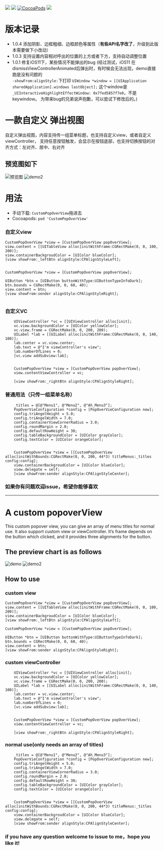 ![](https://img.shields.io/badge/platform-iOS-red.svg)&nbsp;![](https://img.shields.io/badge/language-Objective--C-orange.svg)&nbsp;[![CocoaPods](http://img.shields.io/cocoapods/v/CustomPopOverView.svg?style=flat)](http://cocoapods.org/pods/CustomPopOverView)&nbsp;![](https://img.shields.io/badge/license-MIT%20License-brightgreen.svg)


# 版本记录
- 1.0.4 添加阴影、边框粗细、边框颜色等属性（**有些API名字改了**，升级到此版本需要做下小改动）
- 1.0.3 支持设置内容相对呼出的位置的上方或者下方，支持自动调整位置
- 1.0.1 修复iOS11下，某些情况不能弹出的bug (经过测试，iOS11 在dismissViewControllerAnimated后弹出时，有时候会无法出现，demo直接跑是没有问题的   
`-showFrom:alignStyle:`下打印
`UIWindow *window = [[UIApplication sharedApplication].windows lastObject];`
这个window是`_UIInteractiveHighlightEffectWindow: 0x7fed5857f7e0`，不是keywindow。
为带来bug的兄弟说声抱歉，可以尝试下修改后的。)


# 一款自定义 弹出视图
自定义弹出视图，内容支持传一组菜单标题，也支持自定义view，或者自定义viewController， 支持任意按钮触发，会显示在按钮底部，也支持切换按钮的对齐方式：左对齐、居中、右对齐

## 预览图如下
![预览图](http://ww3.sinaimg.cn/mw690/72aba7efgw1f3ch00wwwxg20al0j3gqp.gif)
![demo2](http://ww2.sinaimg.cn/mw690/72aba7efgw1f3dcknlfphg20am0j3dm6.gif)

# 用法
- 手动下载: `CustomPopOverView`拖进去
- Cocoapods: `pod 'CustomPopOverView'`



### 自定义view
```
CustomPopOverView *view = [CustomPopOverView popOverView];
view.content = [[UITableView alloc]initWithFrame:CGRectMake(0, 0, 100, 200)];
view.containerBackgroudColor = [UIColor blueColor];
[view showFrom:_leftBtn alignStyle:CPAlignStyleLeft];

```

<pre><code>
CustomPopOverView *view = [CustomPopOverView popOverView];
    
UIButton *btn = [UIButton buttonWithType:UIButtonTypeInfoDark];
btn.bounds = CGRectMake(0, 0, 60, 40);
view.content = btn;    
[view showFrom:sender alignStyle:CPAlignStyleRight];

</code></pre>


### 自定义VC
```
	UIViewController *vc = [[UIViewController alloc]init];
    vc.view.backgroundColor = [UIColor yellowColor];
    vc.view.frame = CGRectMake(0, 0, 200, 200);
    UILabel *lab = [[UILabel alloc]initWithFrame:CGRectMake(0, 0, 140, 100)];
    lab.center = vc.view.center;
    lab.text = @"I'm viewController's view";
    lab.numberOfLines = 0;
    [vc.view addSubview:lab];
    

    CustomPopOverView *view = [CustomPopOverView popOverView];
    view.contentViewController = vc;
    
    [view showFrom:_rightBtn alignStyle:CPAlignStyleRight];
```


### 普通用法（只传一组菜单名称）
```
	_titles = @[@"Menu1", @"Menu2", @"Ah_Menu3"];
	PopOverVieConfiguration *config = [PopOverVieConfiguration new];
    config.triAngelHeight = 5.0;
    config.triAngelWidth = 7.0;
    config.containerViewCornerRadius = 3.0;
    config.roundMargin = 2.0;
    config.defaultRowHeight = 30;
    config.tableBackgroundColor = [UIColor grayColor];
    config.textColor = [UIColor orangeColor];
	
	
	CustomPopOverView *view = [[CustomPopOverView alloc]initWithBounds:CGRectMake(0, 0, 200, 44*3) titleMenus:_titles config:config];
	view.containerBackgroudColor = [UIColor blueColor];
	view.delegate = self;
	[view showFrom:sender alignStyle:CPAlignStyleCenter];
```

### 如果你有问题欢迎issue，希望你能够喜欢





<hr>

# A custom popoverView

This custom popover view, you can give an array of menu titles for normal use. It also support custom view or viewController. It’s frame depends on the button which clicked, and it provides three alignments for the button.

## The preview chart is as follows
![demo](http://ww3.sinaimg.cn/mw690/72aba7efgw1f3ch00wwwxg20al0j3gqp.gif)
![demo2](http://ww2.sinaimg.cn/mw690/72aba7efgw1f3dcknlfphg20am0j3dm6.gif)

## How to use
### custom view
```
CustomPopOverView *view = [CustomPopOverView popOverView];
view.content = [[UITableView alloc]initWithFrame:CGRectMake(0, 0, 100, 200)];
view.containerBackgroudColor = [UIColor blueColor];
[view showFrom:_leftBtn alignStyle:CPAlignStyleLeft];

```

```
CustomPopOverView *view = [CustomPopOverView popOverView];
    
UIButton *btn = [UIButton buttonWithType:UIButtonTypeInfoDark];
btn.bounds = CGRectMake(0, 0, 60, 40);
view.content = btn;    
[view showFrom:sender alignStyle:CPAlignStyleRight];

```

### custom viewController
```
	UIViewController *vc = [[UIViewController alloc]init];
    vc.view.backgroundColor = [UIColor yellowColor];
    vc.view.frame = CGRectMake(0, 0, 200, 200);
    UILabel *lab = [[UILabel alloc]initWithFrame:CGRectMake(0, 0, 140, 100)];
    lab.center = vc.view.center;
    lab.text = @"I'm viewController's view";
    lab.numberOfLines = 0;
    [vc.view addSubview:lab];
    

    CustomPopOverView *view = [CustomPopOverView popOverView];
    view.contentViewController = vc;
    
    [view showFrom:_rightBtn alignStyle:CPAlignStyleRight];
```

### normal use(only needs an array of titles)
```
	_titles = @[@"Menu1", @"Menu2", @"Ah_Menu3"];
	PopOverVieConfiguration *config = [PopOverVieConfiguration new];
    config.triAngelHeight = 5.0;
    config.triAngelWidth = 7.0;
    config.containerViewCornerRadius = 3.0;
    config.roundMargin = 2.0;
    config.defaultRowHeight = 30;
    config.tableBackgroundColor = [UIColor grayColor];
    config.textColor = [UIColor orangeColor];
	
	
	CustomPopOverView *view = [[CustomPopOverView alloc]initWithBounds:CGRectMake(0, 0, 200, 44*3) titleMenus:_titles config:config];
	view.containerBackgroudColor = [UIColor blueColor];
	view.delegate = self;
	[view showFrom:sender alignStyle:CPAlignStyleCenter];
```

### if you have any question welcome to issue to me，hope you like it!

